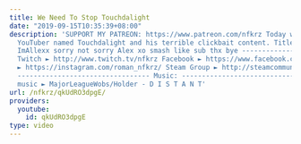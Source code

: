 ```yaml
---
title: We Need To Stop Touchdalight
date: "2019-09-15T10:35:39+08:00"
description: 'SUPPORT MY PATREON: https://www.patreon.com/nfkrz Today we look at a
  YouTuber named Touchdalight and his terrible clickbait content. Title stolen from
  ImAllexx sorry not sorry Alex xo smash like sub thx bye ---------------------------------
  Twitch ► http://www.twitch.tv/nfkrz Facebook ► https://www.facebook.com/NFKRZ1 Instagram
  ► https://instagram.com/roman_nfkrz/ Steam Group ► http://steamcommunity.com/groups/nfkrzgroup
  --------------------------------- Music: --------------------------------- Outro
  music ► MajorLeagueWobs/Holder - D I S T A N T'
url: /nfkrz/qkUdRO3dpgE/
providers:
  youtube:
    id: qkUdRO3dpgE
type: video
---
```

